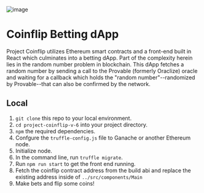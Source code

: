 ![image](https://user-images.githubusercontent.com/69282788/102339143-c044a080-3f62-11eb-9503-2f0768a944bc.png)

# Coinflip Betting dApp

Project Coinflip utilizes Ethereum smart contracts and a front-end built in React which culminates into a betting dApp. Part of the complexity herein lies in the random number problem in blockchain. This dApp fetches a random number by sending a call to the Provable (formerly Oraclize) oracle and waiting for a callback which holds the "random number"--randomized by Provable--that can also be confirmed by the network. 

## Local
1. `git clone` this repo to your local environment.
2. `cd project-coinflip-v-6` into your project directory.
3. `npm` the required dependencies.
4. Confgure the `truffle-config.js` file to Ganache or another Ethereum node.
5. Initialize node.
6. In the command line, run `truffle migrate`.
7. Run `npm run start` to get the front end running.
8. Fetch the coinflip contract address from the build abi and replace the existing address inside of `../src/components/Main`
9. Make bets and flip some coins!
